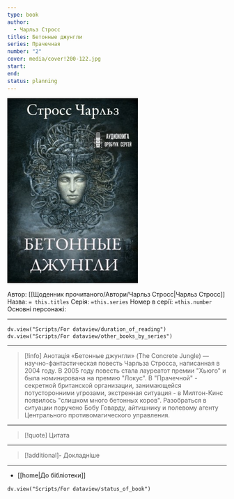 ```yaml
---
type: book
author:
  - Чарльз Стросс
titles: Бетонные джунгли
series: Прачечная
number: "2"
cover: media/cover!200-122.jpg
start:
end:
status: planning
---
```

![cover|200](media/cover!200-122.jpg)

Автор: [[Щоденник прочитаного/Автори/Чарльз Стросс|Чарльз Стросс]]
Назва: `= this.titles`
Серія:  `=this.series`
Номер в серії: `=this.number`
Основні персонажі:

---
```dataviewjs
dv.view("Scripts/For dataview/duration_of_reading")
dv.view("Scripts/For dataview/other_books_by_series")
```

---
>[!info] Анотація
>«Бетонные джунгли» (The Concrete Jungle) — научно-фантастическая повесть Чарльза Стросса, написанная в 2004 году.
>В 2005 году повесть стала лауреатот премии "Хьюго" и была номинирована на премию "Локус".
>В "Прачечной" - секретной британской организации, занимающейся потусторонними угрозами, экстренная ситуация - в Милтон-Кинс появилось "слишком много бетонных коров". Разобраться в ситуации поручено Бобу Говарду, айтишнику и полевому агенту Центрального противомагического управления.
___

>[!quote] Цитата

---
>[!additional]- Докладніше

---

- [[home|До бібліотеки]]

```dataviewjs
dv.view("Scripts/For dataview/status_of_book")
```